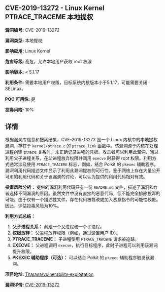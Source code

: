 ## CVE-2019-13272 - Linux Kernel PTRACE_TRACEME 本地提权

**漏洞编号:** CVE-2019-13272

**漏洞类型:** 本地提权

**影响应用:** Linux Kernel

**危害等级:** 高危，允许本地用户获取 root 权限

**影响版本:** < 5.1.17

**利用条件:** 需要本地用户权限，目标系统内核版本小于5.1.17，可能需要关闭SELinux。

**POC 可用性:** 是

**投毒风险:** 10%

## 详情

根据漏洞库信息和搜索结果，CVE-2019-13272 是一个 Linux 内核中的本地提权漏洞，存在于 `kernel/ptrace.c` 的 `ptrace_link` 函数中。该漏洞源于内核在处理进程创建 ptrace 关系时，未正确记录进程的凭据。攻击者可以利用此漏洞，通过利用父子进程关系，在父进程放弃权限并调用 `execve` 时获得 root 权限。利用方式通常涉及使用 `PTRACE_TRACEME` 标志，例如，结合 Polkit 的 `pkexec` 辅助程序。漏洞利用代码描述文件显示了利用此漏洞提权的可行性。鉴于网络上存在大量公开可用的利用代码和关于该漏洞的讨论，可以认为提供的利用代码相对有效。

**投毒风险分析：**
提供的漏洞利用代码只有一份 `README.md` 文件，描述了漏洞和作者选择不同漏洞的原因。虽然文件中没有直接的恶意代码，但不能完全排除投毒的可能。由于仅有一个描述性文件，存在代码被篡改或加入恶意指令的可能性较低。因此，评估投毒风险为10%。

**利用方式总结：**
1.  **父子进程关系：** 创建一个父进程和一个子进程。
2.  **权限放弃：** 父进程放弃权限（例如，通过设置用户 ID）。
3.  **PTRACE_TRACEME：** 子进程使用 `PTRACE_TRACEME` 请求被追踪。
4.  **EXECVE：** 父进程调用 `execve`，执行目标程序，此时子进程可以利用该漏洞提升权限。
5.  **PKEXEC 辅助程序（可选）：** 可以结合 Polkit 的 `pkexec` 辅助程序触发该漏洞。

**项目地址:** [Tharana/vulnerability-exploitation](https://github.com/Tharana/vulnerability-exploitation)

**漏洞详情:** [CVE-2019-13272](https://nvd.nist.gov/vuln/detail/CVE-2019-13272)